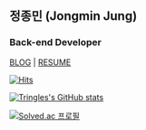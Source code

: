 ## 정종민 (Jongmin Jung)

### Back-end Developer

[BLOG](https://blog.naver.com/jjmjm2002) | [RESUME](https://tringles.notion.site/_Resume-c9eef5017cc849308329907596bc14b1)

[![Hits](https://hits.seeyoufarm.com/api/count/incr/badge.svg?url=https%3A%2F%2Fgithub.com%2FTringles&count_bg=%2379C83D&title_bg=%23555555&icon=&icon_color=%23E7E7E7&title=hits&edge_flat=false)](https://hits.seeyoufarm.com)

[![Tringles's GitHub stats](https://github-readme-stats.vercel.app/api?username=Tringles)](https://github.com/Tringles/github-readme-stats)

[![Solved.ac
프로필](http://mazassumnida.wtf/api/v2/generate_badge?boj=jjmjm2002)](https://solved.ac/jjmjm2002)
